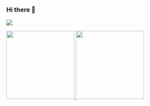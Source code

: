 ### Hi there 👋

<!--
**nandinhomsf/nandinhomsf** is a ✨ _special_ ✨ repository because its `README.md` (this file) appears on your GitHub profile.

Here are some ideas to get you started:

- 🔭 I’m currently working on ...
- 🌱 I’m currently learning ...
- 👯 I’m looking to collaborate on ...
- 🤔 I’m looking for help with ...
- 💬 Ask me about ...
- 📫 How to reach me: ...
- 😄 Pronouns: ...
- ⚡ Fun fact: ...
-->
<p>
<img src="https://github.com/nandinhomsf/nandinhomsf/blob/main/vaporwave-car.gif">
</p>

<div>
<a href="https://github.com/nandinhomsf">
<img height="180em" src="https://github-readme-stats.vercel.app/api/top-langs/?username=nandinhomsf&layout=compact&langs_count=7&theme=dracula"/>
<img height="180em" src="https://github-readme-stats.vercel.app/api?username=nandinhomsf&show_icons=true&theme=dracula&include_all_commits=true&count_private=true"/>
</div>
